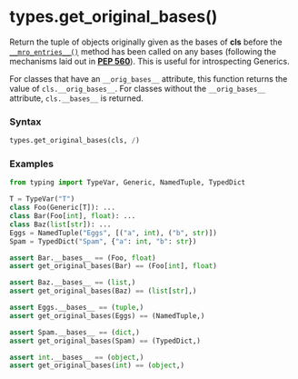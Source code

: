 # types.get_original_bases()

Return the tuple of objects originally given as the bases of **cls** before the [`__mro_entries__()`](/abstraction/object/__mro_entries__.md) method has been called on any bases (following the mechanisms laid out in [**PEP 560**](https://peps.python.org/pep-0560/)). This is useful for introspecting Generics.

For classes that have an `__orig_bases__` attribute, this function returns the value of `cls.__orig_bases__`. For classes without the `__orig_bases__` attribute, `cls.__bases__` is returned.

### Syntax

```python
types.get_original_bases(cls, /)
```

### Examples

```python
from typing import TypeVar, Generic, NamedTuple, TypedDict

T = TypeVar("T")
class Foo(Generic[T]): ...
class Bar(Foo[int], float): ...
class Baz(list[str]): ...
Eggs = NamedTuple("Eggs", [("a", int), ("b", str)])
Spam = TypedDict("Spam", {"a": int, "b": str})

assert Bar.__bases__ == (Foo, float)
assert get_original_bases(Bar) == (Foo[int], float)

assert Baz.__bases__ == (list,)
assert get_original_bases(Baz) == (list[str],)

assert Eggs.__bases__ == (tuple,)
assert get_original_bases(Eggs) == (NamedTuple,)

assert Spam.__bases__ == (dict,)
assert get_original_bases(Spam) == (TypedDict,)

assert int.__bases__ == (object,)
assert get_original_bases(int) == (object,)
```
